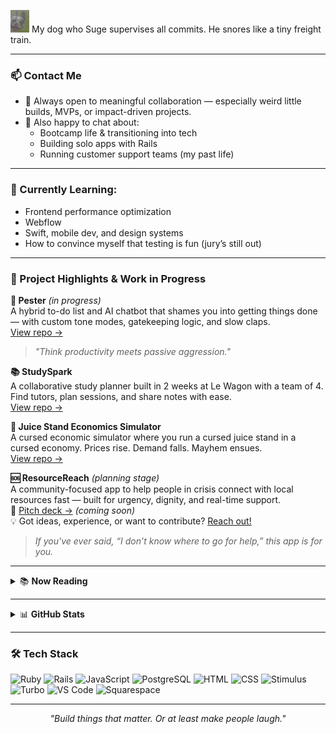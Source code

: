 <img src="./assets/suge.png" alt="Suge the Frenchie" width="30" /> My dog who Suge supervises all commits. He snores like a tiny freight train. 

---

### 📫 Contact Me
- 🤝 Always open to meaningful collaboration — especially weird little builds, MVPs, or impact-driven projects.
- 💬 Also happy to chat about:
  - Bootcamp life & transitioning into tech  
  - Building solo apps with Rails  
  - Running customer support teams (my past life)

---

### 🌱 Currently Learning:

- Frontend performance optimization  
- Webflow  
- Swift, mobile dev, and design systems  
- How to convince myself that testing is fun (jury’s still out)


---

### 🚧 Project Highlights & Work in Progress

**🔄 Pester** *(in progress)*  
A hybrid to-do list and AI chatbot that shames you into getting things done — with custom tone modes, gatekeeping logic, and slow claps.  
[View repo →](https://github.com/n4ika/pester)
> _"Think productivity meets passive aggression."_  

**📚 StudySpark**  
A collaborative study planner built in 2 weeks at Le Wagon with a team of 4. Find tutors, plan sessions, and share notes with ease.  
[View repo →](https://github.com/n4ika/studyspark)

**🍊 Juice Stand Economics Simulator**  
A cursed economic simulator where you run a cursed juice stand in a cursed economy. Prices rise. Demand falls. Mayhem ensues.  
[View repo →](https://github.com/n4ika/juice-stand-economics)

**🆘 ResourceReach** *(planning stage)*  
A community-focused app to help people in crisis connect with local resources fast — built for urgency, dignity, and real-time support.  
🔗 [Pitch deck →](https://docs.google.com/presentation/d/1P1a9qKGT2PBqb4xHzpyNOqnVtIe2jAvSntUWXtpgf5s/edit?slide=id.p#slide=id.p) *(coming soon)*  
💡 Got ideas, experience, or want to contribute? [Reach out!](mailto:naika.c.3113@gmail.com)
> _If you've ever said, “I don’t know where to go for help,” this app is for you._  

---

<details>
<summary>📚 <strong>Now Reading</strong></summary>

- *Parable of the Sower* by Octavia E Butler

</details>

---

<details>
<summary>📊 <strong>GitHub Stats</strong></summary>

![GitHub Stats](https://github-readme-stats.vercel.app/api?username=n4ika&show_icons=true&theme=default)  
![Top Langs](https://github-readme-stats.vercel.app/api/top-langs/?username=n4ika&layout=compact)

</details>

---

### 🛠 Tech Stack

![Ruby](https://img.shields.io/badge/Ruby-CC342D?style=flat&logo=ruby&logoColor=white)
![Rails](https://img.shields.io/badge/Rails-CC0000?style=flat&logo=rubyonrails&logoColor=white)
![JavaScript](https://img.shields.io/badge/JavaScript-F7DF1E?style=flat&logo=javascript&logoColor=black)
![PostgreSQL](https://img.shields.io/badge/PostgreSQL-336791?style=flat&logo=postgresql&logoColor=white)
![HTML](https://img.shields.io/badge/HTML5-E34F26?style=flat&logo=html5&logoColor=white)
![CSS](https://img.shields.io/badge/CSS3-1572B6?style=flat&logo=css3&logoColor=white)
![Stimulus](https://img.shields.io/badge/StimulusJS-ff4757?style=flat&logo=lightning&logoColor=white)
![Turbo](https://img.shields.io/badge/Turbo-8A2BE2?style=flat)
![VS Code](https://img.shields.io/badge/VS%20Code-007ACC?style=flat&logo=visual-studio-code&logoColor=white)
![Squarespace](https://img.shields.io/badge/Squarespace-000000?style=flat&logo=squarespace&logoColor=white)

---

<p align="center">
  <i>"Build things that matter. Or at least make people laugh."</i>
</p>
